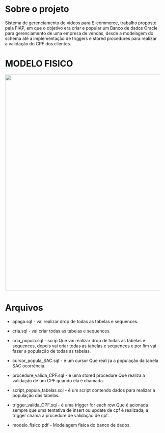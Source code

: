 # Sobre o projeto
Sistema de gerenciamento de videos para E-commerce, trabalho proposto pela FIAP, em que o objetivo era criar e popular um Banco de dados Oracle para gerenciamento de uma empresa de vendas, desde a modelagem do schema até a implementação de triggers e stored procedures para realizar a validação do CPF dos clientes.

# MODELO FISICO 
<div align="center">
<img src="https://user-images.githubusercontent.com/55064565/185525538-7b416b35-8ebb-4977-a0ff-5348ea5ba3a9.png" width="700px" />
</div>

# Arquivos

* apaga.sql - vai realizar drop de todas as tabelas e sequences.

* cria.sql - vai criar todas as tabelas e sequences.

* cria_popula.sql - scrip Que vai realizar drop de todas as tabelas e sequences, depois vai criar todas as tabelas e sequences e por fim vai fazer a população de todas as tabelas.

* cursor_popula_SAC.sql - é um cursor Que realiza a população da tabela SAC ocorrência.

* procedure_valida_CPF.sql - é uma stored procedure Que realiza a validação de um CPF quando ela é chamada.

* script_popula_tabelas.sql - é um script contendo dados para realizar a população das tabelas.

* trigger_valida_CPF.sql - é uma trigger for each row Que é acionada sempre que uma tentativa de insert ou update de cpf é realizada, a trigger chama a procedure de validação de cpf.

* modelo_fisico.pdf - Modelagem fisica do banco de dados.


